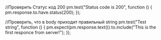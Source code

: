 //Проверить Статус код 200
pm.test("Status code is 200", function () {
    pm.response.to.have.status(200);
});

//Проверить, что в body приходит правильный string
pm.test("Test string", function () {
    pm.expect(pm.response.text()).to.include("This is the first responce from server!");
});
